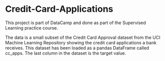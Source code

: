 # Credit-Card-Applications  

This project is part of DataCamp and done as part of the Supervised Learning practice course.  

The data is a small subset of the Credit Card Approval dataset from the UCI Machine Learning Repository showing the credit card applications a bank receives. This dataset has been loaded as a pandas DataFrame called cc_apps. The last column in the dataset is the target value.

